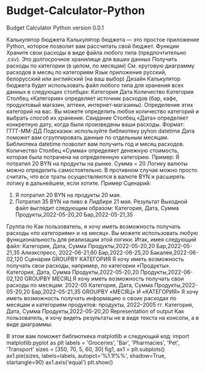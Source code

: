 # Budget-Calculator-Python
Budget Calculator Python version 0.0.1

 Калькулятор бюджета
Калькулятор бюджета — это простое приложение Python, которое позволит вам рассчитать
свой бюджет.
Функции
    Храните свои расходы в виде файла любого типа (предпочтительно .csv). Это
    долгосрочное хранилище для ваших данных
    Получить расходы по категории (в целом, по месяцам)
    См. круговую диаграмму расходов в месяц по категориям
    Язык приложения русский, белорусский или английский (на ваш выбор)
Дизайн
Калькулятор бюджета будет использовать файл любого типа для хранения всех данных в
следующих столбцах:
    Категория
    Дата
    Количество
Категория
Столбец «Категория» определяет источник расходов (бар, кафе, продуктовый магазин,
аптеки, интернет-магазины). Определение этих категорий на вас. Вы можете определить
любое количество категорий и выбрать способ их хранения.
Свидание
Столбец «Дата» определяет конкретную дату, когда были произведены ваши расходы. Формат: ГГГГ-ММ-ДД
Подсказки: используйте библиотеку pyhon datetime
Дата поможет вам сгруппировать данные по отдельным месяцам. Библиотека datetime
позволит вам получить год и месяц расходов.
Количество
Столбец «Сумма» определяет денежную стоимость, которая была потрачена на определенную
категорию. Пример: Я потратил 20 BYN на продукты на рынке. Сумма = 20
Логику валюты можно определить самостоятельно. В противном случае можно просто
считать, что все траты осуществляются в валюте BYN и расширять логику в дальнейшем,
если хотите.
Пример
Сценарий:
1. Я потратил 20 BYN на продукты 20 мая.
2. Потратил 35 BYN на пиво в Лидбире 21 мая.
Результат
Выходной файл выглядит следующим образом:
   Категория, Дата, Сумма
Продукты,2022-05-20,20
Бар,2022-05-21,35

 Группа по
Как пользователь, я хочу иметь возможность получать расходы «по категориям» и «в
месяц». Вы можете использовать любую функциональность для реализации этой логики.
Итак, имея следующий файл:
 Категория, Дата, Сумма
Продукты,2022-05-20,20
Бар,2022-05-21,35
Алиэкспресс, 2022-06-21,60
Бар,2022-06-25,20
Бакалея,2022-06-02,120
Сценарии
GROUPBY КАТЕГОРИЯ
Я хочу иметь возможность получать свои расходы, например, по категории «Продукты».
  Категория, Дата, Сумма
Продукты,2022-05-20,20
Продукты,2022-06-02,120
GROUPBY МЕСЯЦ
Я хочу иметь возможность получать свои расходы по месяцам: 2022-05
 Категория, Дата, Сумма
Продукты,2022-05-20,20
Бар,2022-05-21,35
GROUPBY «МЕСЯЦ» И «КАТЕГОРИЯ»
Я хочу иметь возможность получать информацию о своих расходах по месяцам и категориям
продуктов: продукты, 2022–2005 гг.
 Категория, Дата, Сумма
Продукты,2022-05-20,20
Representation of output
Как пользователь, я хочу видеть результаты не в виде текста на консоли, а в виде
диаграммы:

   В этом вам поможет библиоткека matplotlib и следующий код:
 import matplotlib.pyplot as plt
labels = 'Groceries', 'Bar', 'Pharmacies', 'Pet', 'Transport'
sizes = [350, 70, 5, 60, 30]
fig1, ax1 = plt.subplots()
ax1.pie(sizes, labels=labels, autopct='%1.1f%%',
        shadow=True, startangle=90)
ax1.axis('equal')
plt.show()
